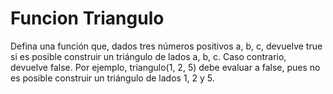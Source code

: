 # Funcion Triangulo

Defina una función que, dados tres números positivos a, b, c, devuelve true si es posible construir un triángulo de lados a, b, c. Caso contrario, devuelve  false. Por ejemplo, triangulo(1, 2, 5) debe evaluar a false, pues no es posible  construir un triángulo de lados 1, 2 y 5.